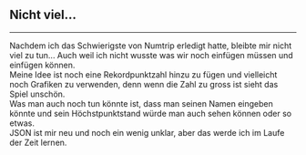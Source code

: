 Nicht viel...
---
***
Nachdem ich das Schwierigste von Numtrip erledigt hatte, bleibte mir nicht viel zu tun...
Auch weil ich nicht wusste was wir noch einfügen müssen und einfügen können. \
Meine Idee ist noch eine Rekordpunktzahl hinzu zu fügen und vielleicht noch Grafiken zu verwenden, denn wenn die Zahl zu gross ist sieht das Spiel unschön. \
Was man auch noch tun könnte ist, dass man seinen Namen eingeben könnte und sein Höchstpunktstand würde man auch sehen können oder so etwas. \
JSON ist mir neu und noch ein wenig unklar, aber das werde ich im Laufe der Zeit lernen.
